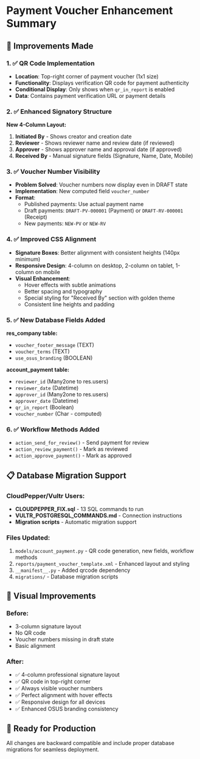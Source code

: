 # Payment Voucher Enhancement Summary

## 🎯 Improvements Made

### 1. ✅ QR Code Implementation
- **Location**: Top-right corner of payment voucher (1x1 size)
- **Functionality**: Displays verification QR code for payment authenticity
- **Conditional Display**: Only shows when `qr_in_report` is enabled
- **Data**: Contains payment verification URL or payment details

### 2. ✅ Enhanced Signatory Structure
**New 4-Column Layout:**
1. **Initiated By** - Shows creator and creation date
2. **Reviewer** - Shows reviewer name and review date (if reviewed)
3. **Approver** - Shows approver name and approval date (if approved)
4. **Received By** - Manual signature fields (Signature, Name, Date, Mobile)

### 3. ✅ Voucher Number Visibility
- **Problem Solved**: Voucher numbers now display even in DRAFT state
- **Implementation**: New computed field `voucher_number`
- **Format**: 
  - Published payments: Use actual payment name
  - Draft payments: `DRAFT-PV-000001` (Payment) or `DRAFT-RV-000001` (Receipt)
  - New payments: `NEW-PV` or `NEW-RV`

### 4. ✅ Improved CSS Alignment
- **Signature Boxes**: Better alignment with consistent heights (140px minimum)
- **Responsive Design**: 4-column on desktop, 2-column on tablet, 1-column on mobile
- **Visual Enhancement**: 
  - Hover effects with subtle animations
  - Better spacing and typography
  - Special styling for "Received By" section with golden theme
  - Consistent line heights and padding

### 5. ✅ New Database Fields Added
**res_company table:**
- `voucher_footer_message` (TEXT)
- `voucher_terms` (TEXT) 
- `use_osus_branding` (BOOLEAN)

**account_payment table:**
- `reviewer_id` (Many2one to res.users)
- `reviewer_date` (Datetime)
- `approver_id` (Many2one to res.users)
- `approver_date` (Datetime)
- `qr_in_report` (Boolean)
- `voucher_number` (Char - computed)

### 6. ✅ Workflow Methods Added
- `action_send_for_review()` - Send payment for review
- `action_review_payment()` - Mark as reviewed
- `action_approve_payment()` - Mark as approved

## 📋 Database Migration Support

### CloudPepper/Vultr Users:
- **CLOUDPEPPER_FIX.sql** - 13 SQL commands to run
- **VULTR_POSTGRESQL_COMMANDS.md** - Connection instructions
- **Migration scripts** - Automatic migration support

### Files Updated:
1. `models/account_payment.py` - QR code generation, new fields, workflow methods
2. `reports/payment_voucher_template.xml` - Enhanced layout and styling
3. `__manifest__.py` - Added qrcode dependency
4. `migrations/` - Database migration scripts

## 🎨 Visual Improvements

### Before:
- 3-column signature layout
- No QR code
- Voucher numbers missing in draft state
- Basic alignment

### After:
- ✅ 4-column professional signature layout
- ✅ QR code in top-right corner
- ✅ Always visible voucher numbers
- ✅ Perfect alignment with hover effects
- ✅ Responsive design for all devices
- ✅ Enhanced OSUS branding consistency

## 🚀 Ready for Production
All changes are backward compatible and include proper database migrations for seamless deployment.
